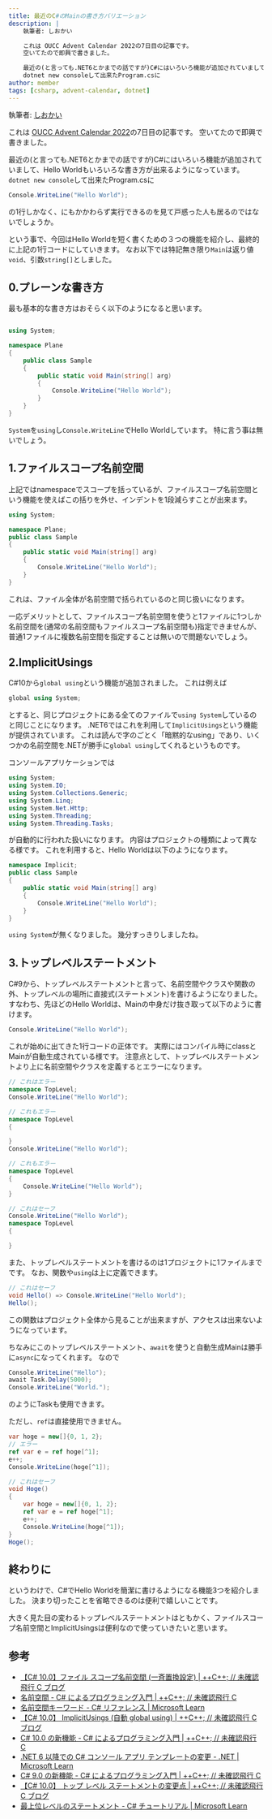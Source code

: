 ```yaml
---
title: 最近のC#のMainの書き方バリエーション
description: |
    執筆者: しおかい

    これは OUCC Advent Calendar 2022の7日目の記事です。
    空いてたので即興で書きました。

    最近の(と言っても.NET6とかまでの話ですが)C#にはいろいろ機能が追加されていまして、Hello Worldもいろいろな書き方が出来るようになっています。
    dotnet new consoleして出来たProgram.csに
author: member
tags: [csharp, advent-calendar, dotnet]
---
```


執筆者: [しおかい](https://twitter.com/Gs_itisitcat)

これは [OUCC Advent Calendar 2022](https://adventar.org/calendars/7859)の7日目の記事です。
空いてたので即興で書きました。

最近の(と言っても.NET6とかまでの話ですが)C#にはいろいろ機能が追加されていまして、Hello Worldもいろいろな書き方が出来るようになっています。
`dotnet new console`して出来たProgram.csに

```csharp
Console.WriteLine("Hello World");

```

の1行しかなく、にもかかわらず実行できるのを見て戸惑った人も居るのではないでしょうか。

という事で、今回はHello Worldを短く書くための３つの機能を紹介し、最終的に上記の1行コードにしていきます。
なお以下では特記無き限り`Main`は返り値`void`、引数`string[]`としました。

## 0.プレーンな書き方

最も基本的な書き方はおそらく以下のようになると思います。

```csharp

using System;

namespace Plane
{
    public class Sample
    {
        public static void Main(string[] arg)
        {
            Console.WriteLine("Hello World");
        }
    }
}

```

`System`を`using`し`Console.WriteLine`でHello Worldしています。
特に言う事は無いでしょう。

## 1.ファイルスコープ名前空間

上記ではnamespaceでスコープを括っているが、ファイルスコープ名前空間という機能を使えばこの括りを外せ、インデントを1段減らすことが出来ます。

```csharp
using System;

namespace Plane;
public class Sample
{
    public static void Main(string[] arg)
    {
        Console.WriteLine("Hello World");
    }
}
```

これは、ファイル全体が名前空間で括られているのと同じ扱いになります。

一応デメリットとして、ファイルスコープ名前空間を使うと1ファイルに1つしか名前空間を(通常の名前空間もファイルスコープ名前空間も)指定できませんが、普通1ファイルに複数名前空間を指定することは無いので問題ないでしょう。

## 2.ImplicitUsings

C#10から`global using`という機能が追加されました。
これは例えば

```csharp
global using System;
```

とすると、同じプロジェクトにある全てのファイルで`using System`しているのと同じことになります。
.NET6ではこれを利用して`ImplicitUsings`という機能が提供されています。
これは読んで字のごとく「暗黙的なusing」であり、いくつかの名前空間を.NETが勝手に`global using`してくれるというものです。

コンソールアプリケーションでは

```csharp
using System;
using System.IO;
using System.Collections.Generic;
using System.Linq;
using System.Net.Http;
using System.Threading;
using System.Threading.Tasks;
```

が自動的に行われた扱いになります。
内容はプロジェクトの種類によって異なる様です。
これを利用すると、Hello Worldは以下のようになります。

```csharp
namespace Implicit;
public class Sample
{
    public static void Main(string[] arg)
    {
        Console.WriteLine("Hello World");
    }
}
```

`using System`が無くなりました。
幾分すっきりしましたね。

## 3.トップレベルステートメント

C#9から、トップレベルステートメントと言って、名前空間やクラスや関数の外、トップレベルの場所に直接式(ステートメント)を書けるようになりました。
すなわち、先ほどのHello Worldは、Mainの中身だけ抜き取って以下のように書けます。

```csharp
Console.WriteLine("Hello World");
```

これが始めに出てきた1行コードの正体です。
実際にはコンパイル時にclassとMainが自動生成されている様です。
注意点として、トップレベルステートメントより上に名前空間やクラスを定義するとエラーになります。

```csharp
// これはエラー
namespace TopLevel;
Console.WriteLine("Hello World");
```

```csharp
// これもエラー
namespace TopLevel
{

}
Console.WriteLine("Hello World");
```

```csharp
// これもエラー
namespace TopLevel
{
    Console.WriteLine("Hello World");
}
```

```csharp
// これはセーフ
Console.WriteLine("Hello World");
namespace TopLevel
{

}
```

また、トップレベルステートメントを書けるのは1プロジェクトに1ファイルまでです。
なお、関数や`using`は上に定義できます。

```csharp
// これはセーフ
void Hello() => Console.WriteLine("Hello World");
Hello();
```

この関数はプロジェクト全体から見ることが出来ますが、アクセスは出来ないようになっています。

ちなみにこのトップレベルステートメント、`await`を使うと自動生成Mainは勝手に`async`になってくれます。
なので

```csharp
Console.WriteLine("Hello");
await Task.Delay(5000);
Console.WriteLine("World.");
```

のようにTaskも使用できます。

ただし、`ref`は直接使用できません。

```csharp
var hoge = new[]{0, 1, 2};
// エラー
ref var e = ref hoge[^1];
e++;
Console.WriteLine(hoge[^1]);
```

```csharp
// これはセーフ
void Hoge()
{
    var hoge = new[]{0, 1, 2};
    ref var e = ref hoge[^1];
    e++;
    Console.WriteLine(hoge[^1]);
}
Hoge();
```

## 終わりに

というわけで、C#でHello Worldを簡潔に書けるようになる機能3つを紹介しました。
決まり切ったことを省略できるのは便利で嬉しいことです。

大きく見た目の変わるトップレベルステートメントはともかく、ファイルスコープ名前空間とImplicitUsingsは便利なので使っていきたいと思います。

## 参考

- [【C# 10.0】ファイル スコープ名前空間 (一斉置換設定) | ++C++; // 未確認飛行 C ブログ](https://ufcpp.net/blog/articles/2021/11/fix-all-file-scoped-namespace/)
- [名前空間 - C# によるプログラミング入門 | ++C++; // 未確認飛行 C](https://ufcpp.net/study/csharp/sp_namespace.html)
- [名前空間キーワード - C# リファレンス | Microsoft Learn](https://learn.microsoft.com/ja-jp/dotnet/csharp/language-reference/keywords/namespace)
- [【C# 10.0】 ImplicitUsings (自動 global using) | ++C++; // 未確認飛行 C ブログ](https://ufcpp.net/blog/articles/2021/11/implicitusings/)
- [C# 10.0 の新機能 - C# によるプログラミング入門 | ++C++; // 未確認飛行 C](https://ufcpp.net/study/csharp/cheatsheet/ap_ver10/)
- [.NET 6 以降での C# コンソール アプリ テンプレートの変更 - .NET | Microsoft Learn](https://learn.microsoft.com/ja-jp/dotnet/core/tutorials/top-level-templates)
- [C# 9.0 の新機能 - C# によるプログラミング入門 | ++C++; // 未確認飛行 C](https://ufcpp.net/study/csharp/cheatsheet/ap_ver9/)
- [【C# 10.0】 トップ レベル ステートメントの変更点 | ++C++; // 未確認飛行 C ブログ](https://ufcpp.net/blog/articles/2021/11/top-level-csharp10/)
- [最上位レベルのステートメント - C# チュートリアル | Microsoft Learn](https://learn.microsoft.com/ja-jp/dotnet/csharp/whats-new/tutorials/top-level-statements)
